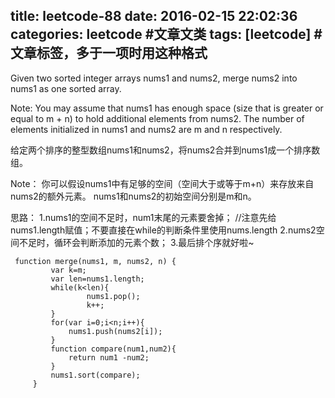 title: leetcode-88
date: 2016-02-15 22:02:36
categories: leetcode #文章文类
tags: [leetcode] #文章标签，多于一项时用这种格式
---
Given two sorted integer arrays nums1 and nums2, merge nums2 into nums1 as one sorted array.

Note:
You may assume that nums1 has enough space (size that is greater or equal to m + n) to hold additional elements from nums2.
 The number of elements initialized in nums1 and nums2 are m and n respectively.
 
 给定两个排序的整型数组nums1和nums2，将nums2合并到nums1成一个排序数组。
 
Note：
 你可以假设nums1中有足够的空间（空间大于或等于m+n）来存放来自nums2的额外元素。
 nums1和nums2的初始空间分别是m和n。
 
 思路：
 1.nums1的空间不足时，num1末尾的元素要舍掉；
 //注意先给nums1.length赋值；不要直接在while的判断条件里使用nums.length
 2.nums2空间不足时，循环会判断添加的元素个数；
 3.最后排个序就好啦~
```
 function merge(nums1, m, nums2, n) {
         var k=m;
         var len=nums1.length;
         while(k<len){
                 nums1.pop();
                 k++;
         }
         for(var i=0;i<n;i++){
             nums1.push(nums2[i]);
         }
         function compare(num1,num2){
             return num1 -num2;
         }
         nums1.sort(compare);
     }
```
